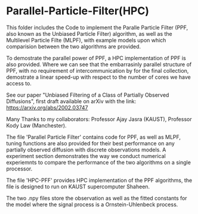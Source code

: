 # Parallel-Particle-Filter(HPC)

This folder includes the Code to implement the Paralle Particle Filter (PPF, also known as the Unbiased Particle Filter) algorithm, as well as the Multilevel Particle Filte (MLPF), with example models upon which comparision between the two algorithms are provided. 

To demostrate the parallel power of PPF, a HPC implementation of PPF is also provided. Where we can see that the embarrasinly parallel structure of PPF, with no requirement of intercommunication by for the final collection, demostrate a linear speed-up with respect to the number of cores we have access to.

See our paper "Unbiased Filtering of a Class of Partially Observed Diffusions", first draft available on arXiv with the link: 
https://arxiv.org/abs/2002.03747

Many Thanks to my collaborators: Professor Ajay Jasra (KAUST), Professor Kody Law (Manchester).

The file 'Parallel Particle Filter' contains code for PPF, as well as MLPF, tuning functions are also provided for their best performance on any partially observed diffusion with discrete observations models. A experiment section demonstrates the way we conduct numerical experiemnts to compare the performance of the two algorithms on a single processor.

The file 'HPC-PFF' provides HPC implementation of the PPF algorithms, the file is designed to run on KAUST supercomputer Shaheen.

The two .npy files store the observation as well as the fitted constants for the model where the signal process is a Ornstein-Uhlenbeck process.
